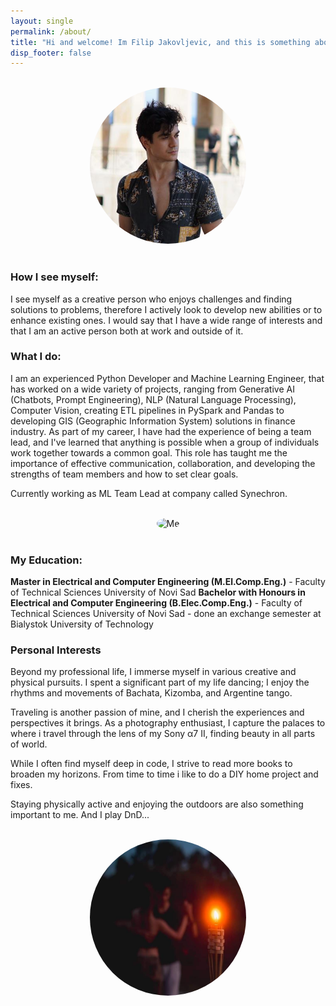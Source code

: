 ```yaml
---
layout: single
permalink: /about/
title: "Hi and welcome! Im Filip Jakovljevic, and this is something about me."
disp_footer: false
---
```


<br>
<center>
  <img src="/assets/images/bio-photo.jpg" alt="Me" style="border-radius: 50%; width: 250px; height: 250px;">
</center>
<br>

### How I see myself:

I see myself as a creative person who enjoys challenges and finding solutions to problems, therefore I actively look to develop new abilities or to enhance existing ones. I would say that I have a wide range of interests and that I am an active person both at work and outside of it.

### What I do:

I am an experienced Python Developer and Machine Learning Engineer, that has worked on a wide variety of projects, ranging from Generative AI (Chatbots, Prompt Engineering), NLP (Natural Language Processing), Computer Vision, creating ETL pipelines in PySpark and Pandas to developing GIS (Geographic Information System) solutions in finance industry. As part of my career, I have had the experience of being a team lead, and I've learned that anything is possible when a group of individuals work together towards a common goal. This role has taught me the importance of effective communication, collaboration, and developing the strengths of team members and how to set clear goals.

Currently working as ML Team Lead at company called Synechron.

<br>
<center>
  <img src="/assets/images/photo-shooting-photo.jpg" alt="Me" style="border-radius: 50%; width: 250px; height: 250px;">
</center>
<br>


### My Education:

**Master in Electrical and Computer Engineering (M.El.Comp.Eng.)** - Faculty of Technical Sciences University of Novi Sad
**Bachelor with Honours in Electrical and Computer Engineering (B.Elec.Comp.Eng.)** - Faculty of Technical Sciences University of Novi Sad
    - done an exchange semester at Bialystok University of Technology

### Personal Interests

Beyond my professional life, I immerse myself in various creative and physical pursuits. I spent a significant part of my life dancing; I enjoy the rhythms and movements of Bachata, Kizomba, and Argentine tango.

Traveling is another passion of mine, and I cherish the experiences and perspectives it brings. As a photography enthusiast, I capture the palaces to where i travel through the lens of my Sony α7 II, finding beauty in all parts of world.

While I often find myself deep in code, I strive to read more books to broaden my horizons. From time to time i like to do a DIY home project and fixes.

Staying physically active and enjoying the outdoors are also something important to me. And I play DnD...

<br>
<center>
  <img src="/assets/images/dance-photo.jpg" alt="Me" style="border-radius: 50%; width: 250px; height: 250px;">
</center>
<br>

